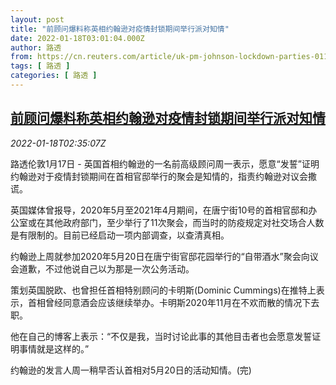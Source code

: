 ```yaml
---
layout: post
title: "前顾问爆料称英相约翰逊对疫情封锁期间举行派对知情"
date: 2022-01-18T03:01:04.000Z
author: 路透
from: https://cn.reuters.com/article/uk-pm-johnson-lockdown-parties-0118-idCNKBS2JS05K
tags: [ 路透 ]
categories: [ 路透 ]
---
```

<!--1642474864000-->
[前顾问爆料称英相约翰逊对疫情封锁期间举行派对知情](https://cn.reuters.com/article/uk-pm-johnson-lockdown-parties-0118-idCNKBS2JS05K)
------

<div>
<div><i>2022-01-18T02:35:07Z</i></div><p>路透伦敦1月17日 - 英国首相约翰逊的一名前高级顾问周一表示，愿意“发誓”证明约翰逊对于疫情封锁期间在首相官邸举行的聚会是知情的，指责约翰逊对议会撒谎。</p><p>英国媒体曾报导，2020年5月至2021年4月期间，在唐宁街10号的首相官邸和办公室或在其他政府部门，至少举行了11次聚会，而当时的防疫规定对社交场合人数是有限制的。目前已经启动一项内部调查，以查清真相。</p><p>约翰逊上周就参加2020年5月20日在唐宁街官邸花园举行的“自带酒水”聚会向议会道歉，不过他说自己以为那是一次公务活动。</p><p>策划英国脱欧、也曾担任首相特别顾问的卡明斯(Dominic Cummings)在推特上表示，首相曾经同意酒会应该继续举办。卡明斯2020年11月在不欢而散的情况下去职。</p><p>他在自己的博客上表示：“不仅是我，当时讨论此事的其他目击者也会愿意发誓证明事情就是这样的。”</p><p>约翰逊的发言人周一稍早否认首相对5月20日的活动知情。(完)</p>
</div>
